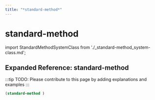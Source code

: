 ```yaml
---
title: "*standard-method*"
---
```


# standard-method

import StandardMethodSystemClass from './_standard-method_system-class.md';

<StandardMethodSystemClass />

## Expanded Reference: standard-method

:::tip
TODO: Please contribute to this page by adding explanations and examples
:::

```lisp
(standard-method )
```
